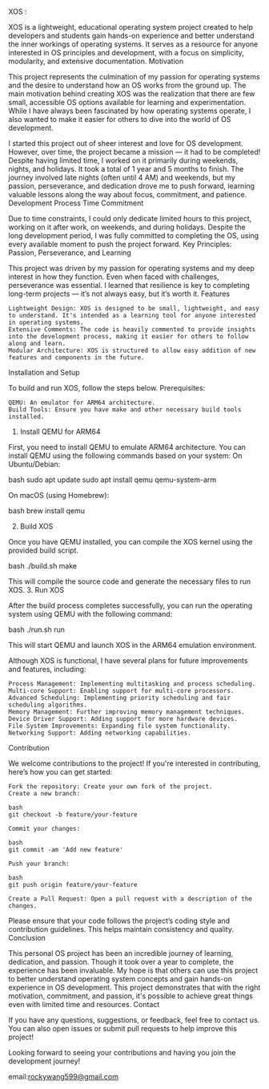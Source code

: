 XOS :

XOS is a lightweight, educational operating system project created to help developers and students gain hands-on experience and better understand the inner workings of operating systems. It serves as a resource for anyone interested in OS principles and development, with a focus on simplicity, modularity, and extensive documentation.
Motivation

This project represents the culmination of my passion for operating systems and the desire to understand how an OS works from the ground up. The main motivation behind creating XOS was the realization that there are few small, accessible OS options available for learning and experimentation. While I have always been fascinated by how operating systems operate, I also wanted to make it easier for others to dive into the world of OS development.

I started this project out of sheer interest and love for OS development. However, over time, the project became a mission — it had to be completed! Despite having limited time, I worked on it primarily during weekends, nights, and holidays. It took a total of 1 year and 5 months to finish. The journey involved late nights (often until 4 AM) and weekends, but my passion, perseverance, and dedication drove me to push forward, learning valuable lessons along the way about focus, commitment, and patience.
Development Process
Time Commitment

Due to time constraints, I could only dedicate limited hours to this project, working on it after work, on weekends, and during holidays. Despite the long development period, I was fully committed to completing the OS, using every available moment to push the project forward.
Key Principles: Passion, Perseverance, and Learning

This project was driven by my passion for operating systems and my deep interest in how they function. Even when faced with challenges, perseverance was essential. I learned that resilience is key to completing long-term projects — it’s not always easy, but it’s worth it.
Features

    Lightweight Design: XOS is designed to be small, lightweight, and easy to understand. It's intended as a learning tool for anyone interested in operating systems.
    Extensive Comments: The code is heavily commented to provide insights into the development process, making it easier for others to follow along and learn.
    Modular Architecture: XOS is structured to allow easy addition of new features and components in the future.

Installation and Setup

To build and run XOS, follow the steps below.
Prerequisites:

    QEMU: An emulator for ARM64 architecture.
    Build Tools: Ensure you have make and other necessary build tools installed.

1. Install QEMU for ARM64

First, you need to install QEMU to emulate ARM64 architecture. You can install QEMU using the following commands based on your system:
On Ubuntu/Debian:

bash
sudo apt update
sudo apt install qemu qemu-system-arm

On macOS (using Homebrew):

bash
brew install qemu

2. Build XOS

Once you have QEMU installed, you can compile the XOS kernel using the provided build script.

bash
./build.sh make

This will compile the source code and generate the necessary files to run XOS.
3. Run XOS

After the build process completes successfully, you can run the operating system using QEMU with the following command:

bash
./run.sh run

This will start QEMU and launch XOS in the ARM64 emulation environment.

Although XOS is functional, I have several plans for future improvements and features, including:

    Process Management: Implementing multitasking and process scheduling.
    Multi-core Support: Enabling support for multi-core processors.
    Advanced Scheduling: Implementing priority scheduling and fair scheduling algorithms.
    Memory Management: Further improving memory management techniques.
    Device Driver Support: Adding support for more hardware devices.
    File System Improvements: Expanding file system functionality.
    Networking Support: Adding networking capabilities.

Contribution

We welcome contributions to the project! If you're interested in contributing, here’s how you can get started:

    Fork the repository: Create your own fork of the project.
    Create a new branch:

    bash
    git checkout -b feature/your-feature

    Commit your changes:

    bash
    git commit -am 'Add new feature'

    Push your branch:

    bash
    git push origin feature/your-feature

    Create a Pull Request: Open a pull request with a description of the changes.

Please ensure that your code follows the project’s coding style and contribution guidelines. This helps maintain consistency and quality.
Conclusion

This personal OS project has been an incredible journey of learning, dedication, and passion. Though it took over a year to complete, the experience has been invaluable. My hope is that others can use this project to better understand operating system concepts and gain hands-on experience in OS development. This project demonstrates that with the right motivation, commitment, and passion, it's possible to achieve great things even with limited time and resources.
Contact

If you have any questions, suggestions, or feedback, feel free to contact us. You can also open issues or submit pull requests to help improve this project!

Looking forward to seeing your contributions and having you join the development journey!

email:rockywang599@gmail.com

